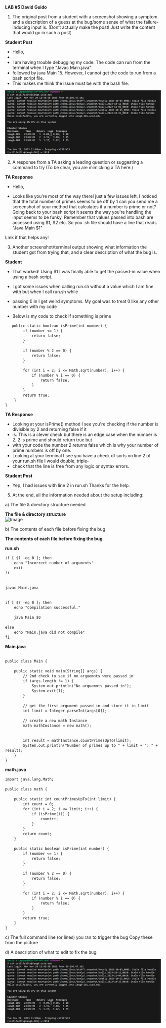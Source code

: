 
**LAB #5 David Guido**


1) The original post from a student with a screenshot showing a symptom and a description of a guess at the bug/some sense of what the failure-inducing input is. (Don’t actually make the post! Just write the content that would go in such a post)

**Student Post**

* Hello, 
*
* I am having trouble debugging my code. The code can run from the terminal when I type "Javac Main.java"
* followed by java Main 15. However, I cannot get the code to run from a bash script file.
* This makes me think the issue must be with the bash file.

![Image](Lab_4_log_Into_ieng6.png)





2) A response from a TA asking a leading question or suggesting a command to try (To be clear, you are mimicking a TA here.)


**TA Response**

* Hello,

* Looks like you're most of the way there! just a few issues left, I noticed that the total number of primes seems to be off by 1 can you send me a screenshot of your method that calculates if a number is prime or not? Going back to your bash script it seems the way you're handling the input seems to be funky. Remember that values passed into bash are accessed using $1, $2 etc. So you .sh file should have a line that reads "Java Main $1" 

Lmk if that helps any!



3) Another screenshot/terminal output showing what information the student got from trying that, and a clear description of what the bug is.

**Student**

* That worked! Using $1 I was finally able to get the passed-in value when using a bash script.
* I got some issues when calling run.sh without a value which I am fine with but when I call run.sh while
* passing 0 in I get weird symptoms. My goal was to treat 0 like any other number with my code

* Below is my code to check if something is prime
```
   public static boolean isPrime(int number) {
        if (number <= 1) {
            return false;
        }

        if (number % 2 == 0) {
            return false;
        }

        for (int i = 2; i <= Math.sqrt(number); i++) {
            if (number % i == 0) {
                return false;
            }
        }
        return true;
    }
}
```

**TA Response**

* Looking at your isPrime() method I see you're checking if the number is divisible by 2 and returning false if it
* is. This is a clever check but there is an edge case when the number is 2. 2 is prime and should return true but
* with your code the number 2 returns false which is why your number of prime numbers is off by one.
* Looking at your terminal I see you have a check of sorts on line 2 of your run.sh file I would double, triple-
* check that the line is free from any logic or syntax errors.



**Student Post**

* Yep, I had issues with line 2 in run.sh Thanks for the help.



5) At the end, all the information needed about the setup including:
   
a) The file & directory structure needed

**The file & directory structure**   
![Image](filestr)


b) The contents of each file before fixing the bug

**The contents of each file before fixing the bug**

**run.sh**

```
if [ $1 -eq 0 ]; then
    echo "Incorrect number of arguments"
    exit
fi


javac Main.java


if [ $? -eq 0 ]; then
    echo "Compilation successful."

    java Main $0

else
    echo "Main.java did not compile"
fi
```

**Main.java**

```

public class Main {

    public static void main(String[] args) {
        // 2nd check to see if no arguemnts were passed in
        if (args.length != 1) {
            System.out.println("No arguemnts passed in");
            System.exit(1);
        }

        // get the first argument passed in and store it in limit
        int limit = Integer.parseInt(args[0]);

        // create a new math Instance
        math mathInstance = new math();
        
    
        int result = mathInstance.countPrimesUpTo(limit);
        System.out.println("Number of primes up to " + limit + ": " + result);
    }
}

```

**math.java**

```
import java.lang.Math;

public class math {

    public static int countPrimesUpTo(int limit) {
        int count = 0;
        for (int i = 2; i <= limit; i++) {
            if (isPrime(i)) {
                count++;
            }
        }
        return count;
    }

    public static boolean isPrime(int number) {
        if (number <= 1) {
            return false;
        }

        if (number % 2 == 0) {
            return false;
        }

        for (int i = 2; i <= Math.sqrt(number); i++) {
            if (number % i == 0) {
                return false;
            }
        }
        return true;
    }
}

```

c) The full command line (or lines) you ran to trigger the bug
Copy these from the picture

d) A description of what to edit to fix the bug


  
![Image](Lab_4_log_Into_ieng6.png)

